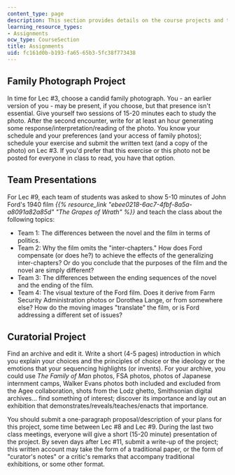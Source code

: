 ```yaml
---
content_type: page
description: This section provides details on the course projects and team presentations.
learning_resource_types:
- Assignments
ocw_type: CourseSection
title: Assignments
uid: fc161d0b-b193-fa65-65b3-5fc38f773438
---
```


Family Photograph Project
-------------------------

In time for Lec #3, choose a candid family photograph. You - an earlier version of you - may be present, if you choose, but that presence isn't essential. Give yourself two sessions of 15-20 minutes each to study the photo. After the second encounter, write for at least an hour generating some response/interpretation/reading of the photo. You know your schedule and your preferences (and your access of family photos); schedule your exercise and submit the written text (and a copy of the photo) on Lec #3. If you'd prefer that this exercise or this photo not be posted for everyone in class to read, you have that option.

Team Presentations
------------------

For Lec #9, each team of students was asked to show 5-10 minutes of John Ford's 1940 film _{{% resource_link "ebee0218-6ac7-4fbf-8a5a-a8091a82a85d" "The Grapes of Wrath" %}}_ and teach the class about the following topics:

*   Team 1: The differences between the novel and the film in terms of politics.
*   Team 2: Why the film omits the "inter-chapters." How does Ford compensate (or does he?) to achieve the effects of the generalizing inter-chapters? Or do you conclude that the purposes of the film and the novel are simply different?
*   Team 3: The differences between the ending sequences of the novel and the ending of the film.
*   Team 4: The visual texture of the Ford film. Does it derive from Farm Security Administration photos or Dorothea Lange, or from somewhere else? How do the moving images "translate" the film, or is Ford addressing a different set of issues?

Curatorial Project
------------------

Find an archive and edit it. Write a short (4-5 pages) introduction in which you explain your choices and the principles of choice or the ideology or the emotions that your sequencing highlights (or invents). For your archive, you could use _The Family of Man_ photos, FSA photos, photos of Japanese internment camps, Walker Evans photos both included and excluded from the Agee collaboration, shots from the Lodz ghetto, Smithsonian digital archives... find something of interest; discover its importance and lay out an exhibition that demonstrates/reveals/teaches/enacts that importance.

You should submit a one-paragraph proposal/description of your plans for this project, some time between Lec #8 and Lec #9. During the last two class meetings, everyone will give a short (15-20 minute) presentation of the project. By seven days after Lec #11, submit a write-up of the project; this written account may take the form of a traditional paper, or the form of "curator's notes" or a critic's remarks that accompany traditional exhibitions, or some other format.